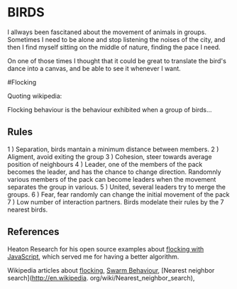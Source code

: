 # BIRDS

I allways been fascitaned about the movement of animals in groups. 
Sometimes I need to be alone and stop listening the noises of the city, and then I find myself sitting on the middle of nature, finding the pace I need.

On one of those times I thought that it could be great to translate the bird's dance into a canvas, and be able to see it whenever I want.


#Flocking

Quoting wikipedia:

Flocking behaviour is the behaviour exhibited when a group of birds...

## Rules

1 ) Separation, birds mantain a minimum distance between members.
2 ) Aligment, avoid exiting the group
3 ) Cohesion, steer towards average position of neighbours
4 ) Leader, one of the members of the pack becomes the leader, and has the chance to change direction. Randomnly various members of the pack can become leaders when the movement separates the group in various. 
5 ) United, several leaders try to merge the groups.
6 ) Fear, fear randomly can change the initial movement of the pack
7 ) Low number of interaction partners. Birds modelate their rules by the 7 nearest birds.


## References
Heaton Research for his open source examples about [flocking with JavaScript](http://www.heatonresearch.com/fun/flock), which served me for having a better algorithm.

Wikipedia articles about [flocking](http://en.wikipedia.org/wiki/Flocking_(behavior)), [Swarm Behaviour](http://en.wikipedia.org/wiki/Swarm_behaviour#Models),  [Nearest neighbor search](http://en.wikipedia.	org/wiki/Nearest_neighbor_search),  